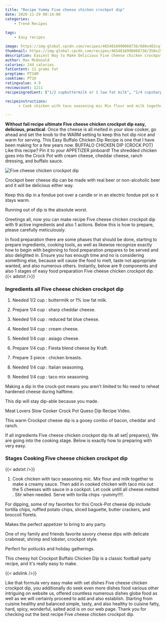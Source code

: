 ```yaml
---
title: "Recipe Yummy Five cheese chicken crockpot dip"
date: 2020-11-29 08:14:00
categories:
    - Trend Recipes
    
tags:
    - Easy recipes

image: https://img-global.cpcdn.com/recipes/4654816990068736/680x482cq70/five-cheese-chicken-crockpot-dip-recipe-main-photo.jpg
thumbnail: https://img-global.cpcdn.com/recipes/4654816990068736/350x250cq70/five-cheese-chicken-crockpot-dip-recipe-main-photo.jpg
description: Easiest Way to Make Delicious Five cheese chicken crockpot dip with 9 ingredients and 1 stages of easy cooking.
author: Max McDonald
calories: 244 calories
fatContent: 11 grams fat
preptime: PT34M
cooktime: PT1H
ratingvalue: 4.9
reviewcount: 1211
recipeingredient: ["1/2 cupbuttermilk or 1 low fat milk", "1/4 cupsharp cheddar cheese", "1/4 cupreduced fat blue cheese", "1/4 cupcream cheese", "1/4 cupasiago cheese", "1/4 cupFiesta blend cheese by Kraft", "3 piecechicken breasts", "1/4 cupItalian seasoning", "1/4 cuptaco mix seasoning"]

recipeinstructions: 
      - Cook chicken with taco seasoning mic Mix flour and milk together to make a creamy sauce  Then add in cooked chicken with taco mix out the 5 cheeses with sauce in a cockpot Let cook untill all cheese melted  Stir when needed Serve with torilla chips yummy

---
```




**Without fail recipe ultimate Five cheese chicken crockpot dip easy, delicious, practical**. Once the cheese is all melted in your slow cooker, go ahead and set the knob to the WARM setting to keep this hot dip nice and warm for serving. This Easy Buffalo Chicken Dip Recipe is one that I have been making for a few years now. BUFFALO CHICKEN DIP (CROCK POT) Like this recipe? Pin it to your APPETIZER pinboard! The shredded chicken goes into the Crock Pot with cream cheese, cheddar cheese, ranch dressing, and buffalo sauce.


![Five cheese chicken crockpot dip](https://img-global.cpcdn.com/recipes/4654816990068736/680x482cq70/five-cheese-chicken-crockpot-dip-recipe-main-photo.jpg "Five cheese chicken crockpot dip")



Crockpot beer cheese dip can be made with real beer or non-alcoholic beer and it will be delicious either way.

Keep this dip in a fondue pot over a candle or in an electric fondue pot so it stays warm.

Running out of dip is the absolute worst.


Greetings all, now you can make recipe Five cheese chicken crockpot dip with 9 active ingredients and also 1 actions. Below this is how to prepare, please carefully meticulously.

In food preparation there are some phases that should be done, starting to prepare ingredients, cooking tools, as well as likewise recognize exactly how to begin with beginning to food preparation prepares to be served and also delighted in. Ensure you has enough time and no is considering something else, because will cause the food to melt, taste not appropriate wanted, and also numerous others. Instantly, below are 9 components and also 1 stages of easy food preparation Five cheese chicken crockpot dip.
{{< adstxt />}}

### Ingredients all Five cheese chicken crockpot dip


1. Needed 1/2 cup : buttermilk or 1% low fat milk.

1. Prepare 1/4 cup : sharp cheddar cheese.

1. Needed 1/4 cup : reduced fat blue cheese.

1. Needed 1/4 cup : cream cheese.

1. Needed 1/4 cup : asiago cheese.

1. Prepare 1/4 cup : Fiesta blend cheese by Kraft.

1. Prepare 3 piece : chicken breasts.

1. Needed 1/4 cup : Italian seasoning.

1. Needed 1/4 cup : taco mix seasoning.


Making a dip in the crock-pot means you aren&#39;t limited to No need to reheat hardened cheese during halftime.

This dip will stay dip-able because you made.

Meat Lovers Slow Cooker Crock Pot Queso Dip Recipe Video.

This warm Crockpot cheese dip is a gooey combo of bacon, cheddar and ranch.


If all ingredients Five cheese chicken crockpot dip its all set| prepares}, We are going into the cooking stage. Below is exactly how to preparing with very easy.

### Stages Cooking Five cheese chicken crockpot dip

{{< adstxt />}}


1. Cook chicken with taco seasoning mic. Mix flour and milk together to make a creamy sauce.  Then add in cooked chicken with taco mix out the 5 cheeses with sauce in a cockpot. Let cook untill all cheese melted . Stir when needed. Serve with torilla chips -yummy!!!!.




For dipping, some of my favorites for this Crock-Pot cheese dip include tortilla chips, ruffled potato chips, sliced baguette, butter crackers, and broccoli florets.

Makes the perfect appetizer to bring to any party.

One of my family and friends favorite savory cheese dips with delicate crabmeat, shrimp and lobster, crockpot style.

Perfect for potlucks and holiday gatherings.

This cheesy hot Crockpot Buffalo Chicken Dip is a classic football party recipe, and it&#39;s really easy to make.


{{< adslink />}}

Like that formula very easy make with set dishes Five cheese chicken crockpot dip, you additionally do seek even more dishes food various other intriguing on website us, offered countless numerous dishes globe food as well as we will certainly proceed to add and also establish. Starting from cuisine healthy and balanced simple, tasty, and also healthy to cuisine fatty, hard, spicy, wonderful, salted acid is on our web page. Thank you for checking out the best recipe Five cheese chicken crockpot dip.
